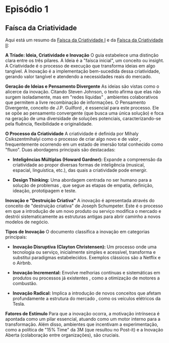 # Episódio 1

## Faísca da Criatividade

Aqui está um resumo da [Faísca da Criatividade I](https://www.youtube.com/watch?v=zTToURg4rms) e da [Faísca da Criatividade II](https://www.youtube.com/watch?v=isVzjKQUHQw):

**A Tríade: Ideia, Criatividade e Inovação** O guia estabelece uma distinção clara entre os três pilares. A Ideia é a "faísca inicial", um conceito ou insight. A Criatividade é o processo de execução que transforma ideias em algo tangível. A Inovação é a implementação bem-sucedida dessa criatividade, gerando valor tangível e atendendo a necessidades reais do mercado.

**Geração de Ideias e Pensamento Divergente** As ideias são vistas como o alicerce da inovação. Citando Steven Johnson, o texto afirma que elas não surgem isoladamente, mas em "redes líquidas" , ambientes colaborativos que permitem a livre recombinação de informações. O Pensamento Divergente, conceito de J.P. Guilford , é essencial para este processo. Ele se opõe ao pensamento convergente (que busca uma única solução) e foca na geração de uma diversidade de soluções potenciais, caracterizando-se pela fluência, flexibilidade e originalidade.

**O Processo da Criatividade** A criatividade é definida por Mihaly Csikszentmihalyi como o processo de criar algo novo e de valor , frequentemente ocorrendo em um estado de imersão total conhecido como "fluxo". Duas abordagens principais são destacadas:

- **Inteligências Múltiplas (Howard Gardner):** Expande a compreensão da criatividade ao propor diversas formas de inteligência (musical, espacial, linguística, etc.), das quais a criatividade pode emergir.

- **Design Thinking:** Uma abordagem centrada no ser humano para a solução de problemas , que segue as etapas de empatia, definição, ideação, prototipagem e teste.

**Inovação e "Destruição Criativa"** A inovação é apresentada através do conceito de "destruição criativa" de Joseph Schumpeter. Este é o processo em que a introdução de um novo produto ou serviço modifica o mercado e destrói sistematicamente as estruturas antigas para abrir caminho a novos modelos de negócio.

**Tipos de Inovação** O documento classifica a inovação em categorias principais:

- **Inovação Disruptiva (Clayton Christensen):** Um processo onde uma tecnologia ou serviço, inicialmente simples e acessível, transforma e substitui paradigmas estabelecidos. Exemplos clássicos são a Netflix e o Airbnb.

- **Inovação Incremental:** Envolve melhorias contínuas e sistemáticas em produtos ou processos já existentes , como a otimização de motores a combustão.

- **Inovação Radical:** Implica a introdução de novos conceitos que afetam profundamente a estrutura do mercado , como os veículos elétricos da Tesla.

**Fatores de Estímulo** Para que a inovação ocorra, a motivação intrínseca é apontada como um pilar essencial, atuando como um motor interno para a transformação. Além disso, ambientes que incentivam a experimentação, como a política de "15% Time" da 3M (que resultou no Post-it) e a Inovação Aberta (colaboração entre organizações), são cruciais.

